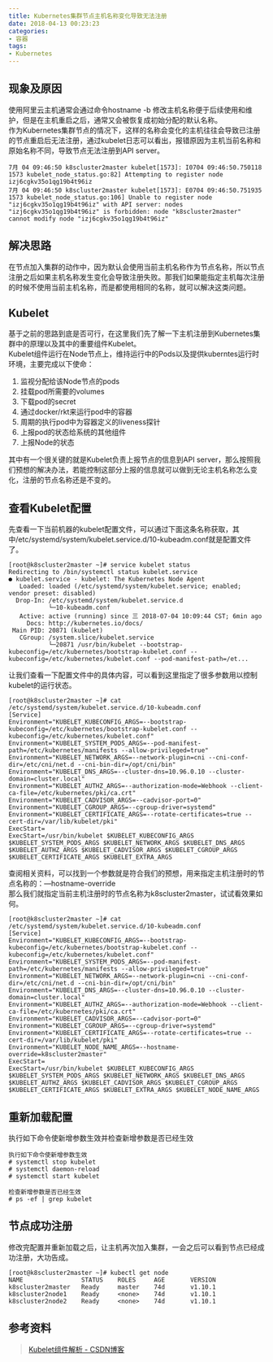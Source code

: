 ```yaml
---
title: Kubernetes集群节点主机名称变化导致无法注册 
date: 2018-04-13 00:23:23
categories:
- 容器
tags: 
- Kubernetes
---
```


## 现象及原因
使用阿里云主机通常会通过命令hostname -b <name>修改主机名称便于后续使用和维护，但是在主机重启之后，通常又会被恢复成初始分配的默认名称。  
作为Kubernetes集群节点的情况下，这样的名称会变化的主机往往会导致已注册的节点重启后无法注册，通过kubelet日志可以看出，报错原因为主机当前名称和原始名称不同，导致节点无法注册到API server。
```
7月 04 09:46:50 k8scluster2master kubelet[1573]: I0704 09:46:50.750118    1573 kubelet_node_status.go:82] Attempting to register node izj6cgkv35o1qg19b4t96iz
7月 04 09:46:50 k8scluster2master kubelet[1573]: E0704 09:46:50.751935    1573 kubelet_node_status.go:106] Unable to register node "izj6cgkv35o1qg19b4t96iz" with API server: nodes "izj6cgkv35o1qg19b4t96iz" is forbidden: node "k8scluster2master" cannot modify node "izj6cgkv35o1qg19b4t96iz"
```


## 解决思路
在节点加入集群的动作中，因为默认会使用当前主机名称作为节点名称，所以节点注册之后如果主机名称发生变化会导致注册失败。那我们如果能指定主机每次注册的时候不使用当前主机名称，而是都使用相同的名称，就可以解决这类问题。  

## Kubelet
基于之前的思路到底是否可行，在这里我们先了解一下主机注册到Kubernetes集群中的原理以及其中的重要组件Kubelet。  
Kubelet组件运行在Node节点上，维持运行中的Pods以及提供kuberntes运行时环境，主要完成以下使命： 
1. 监视分配给该Node节点的pods 
2. 挂载pod所需要的volumes 
3. 下载pod的secret 
4. 通过docker/rkt来运行pod中的容器 
5. 周期的执行pod中为容器定义的liveness探针 
6. 上报pod的状态给系统的其他组件 
7. 上报Node的状态   

其中有一个很关键的就是Kubelet负责上报节点的信息到API server，那么按照我们预想的解决办法，若能控制这部分上报的信息就可以做到无论主机名称怎么变化，注册的节点名称还是不变的。

## 查看Kubelet配置
先查看一下当前机器的kubelet配置文件，可以通过下面这条名称获取，其中/etc/systemd/system/kubelet.service.d/10-kubeadm.conf就是配置文件了。
```
[root@k8scluster2master ~]# service kubelet status
Redirecting to /bin/systemctl status kubelet.service
● kubelet.service - kubelet: The Kubernetes Node Agent
   Loaded: loaded (/etc/systemd/system/kubelet.service; enabled; vendor preset: disabled)
  Drop-In: /etc/systemd/system/kubelet.service.d
           └─10-kubeadm.conf
   Active: active (running) since 三 2018-07-04 10:09:44 CST; 6min ago
     Docs: http://kubernetes.io/docs/
 Main PID: 20871 (kubelet)
   CGroup: /system.slice/kubelet.service
           └─20871 /usr/bin/kubelet --bootstrap-kubeconfig=/etc/kubernetes/bootstrap-kubelet.conf --kubeconfig=/etc/kubernetes/kubelet.conf --pod-manifest-path=/et...

```

让我们查看一下配置文件中的具体内容，可以看到这里指定了很多参数用以控制kubelet的运行状态。
```
[root@k8scluster2master ~]# cat /etc/systemd/system/kubelet.service.d/10-kubeadm.conf
[Service]
Environment="KUBELET_KUBECONFIG_ARGS=--bootstrap-kubeconfig=/etc/kubernetes/bootstrap-kubelet.conf --kubeconfig=/etc/kubernetes/kubelet.conf"
Environment="KUBELET_SYSTEM_PODS_ARGS=--pod-manifest-path=/etc/kubernetes/manifests --allow-privileged=true"
Environment="KUBELET_NETWORK_ARGS=--network-plugin=cni --cni-conf-dir=/etc/cni/net.d --cni-bin-dir=/opt/cni/bin"
Environment="KUBELET_DNS_ARGS=--cluster-dns=10.96.0.10 --cluster-domain=cluster.local"
Environment="KUBELET_AUTHZ_ARGS=--authorization-mode=Webhook --client-ca-file=/etc/kubernetes/pki/ca.crt"
Environment="KUBELET_CADVISOR_ARGS=--cadvisor-port=0"
Environment="KUBELET_CGROUP_ARGS=--cgroup-driver=systemd"
Environment="KUBELET_CERTIFICATE_ARGS=--rotate-certificates=true --cert-dir=/var/lib/kubelet/pki"
ExecStart=
ExecStart=/usr/bin/kubelet $KUBELET_KUBECONFIG_ARGS $KUBELET_SYSTEM_PODS_ARGS $KUBELET_NETWORK_ARGS $KUBELET_DNS_ARGS $KUBELET_AUTHZ_ARGS $KUBELET_CADVISOR_ARGS $KUBELET_CGROUP_ARGS $KUBELET_CERTIFICATE_ARGS $KUBELET_EXTRA_ARGS
```

查阅相关资料，可以找到一个参数就是符合我们的预想，用来指定主机注册时的节点名称的：—hostname-override  
那么我们就指定当前主机注册时的节点名称为k8scluster2master，试试看效果如何。
```
[root@k8scluster2master ~]# cat /etc/systemd/system/kubelet.service.d/10-kubeadm.conf
[Service]
Environment="KUBELET_KUBECONFIG_ARGS=--bootstrap-kubeconfig=/etc/kubernetes/bootstrap-kubelet.conf --kubeconfig=/etc/kubernetes/kubelet.conf"
Environment="KUBELET_SYSTEM_PODS_ARGS=--pod-manifest-path=/etc/kubernetes/manifests --allow-privileged=true"
Environment="KUBELET_NETWORK_ARGS=--network-plugin=cni --cni-conf-dir=/etc/cni/net.d --cni-bin-dir=/opt/cni/bin"
Environment="KUBELET_DNS_ARGS=--cluster-dns=10.96.0.10 --cluster-domain=cluster.local"
Environment="KUBELET_AUTHZ_ARGS=--authorization-mode=Webhook --client-ca-file=/etc/kubernetes/pki/ca.crt"
Environment="KUBELET_CADVISOR_ARGS=--cadvisor-port=0"
Environment="KUBELET_CGROUP_ARGS=--cgroup-driver=systemd"
Environment="KUBELET_CERTIFICATE_ARGS=--rotate-certificates=true --cert-dir=/var/lib/kubelet/pki"
Environment="KUBELET_NODE_NAME_ARGS=--hostname-override=k8scluster2master"
ExecStart=
ExecStart=/usr/bin/kubelet $KUBELET_KUBECONFIG_ARGS $KUBELET_SYSTEM_PODS_ARGS $KUBELET_NETWORK_ARGS $KUBELET_DNS_ARGS $KUBELET_AUTHZ_ARGS $KUBELET_CADVISOR_ARGS $KUBELET_CGROUP_ARGS $KUBELET_CERTIFICATE_ARGS $KUBELET_EXTRA_ARGS $KUBELET_NODE_NAME_ARGS
```

## 重新加载配置
执行如下命令使新增参数生效并检查新增参数是否已经生效
```
执行如下命令使新增参数生效
# systemctl stop kubelet
# systemctl daemon-reload
# systemctl start kubelet

检查新增参数是否已经生效
# ps -ef | grep kubelet
```

## 节点成功注册
修改完配置并重新加载之后，让主机再次加入集群，一会之后可以看到节点已经成功注册，大功告成。
```
[root@k8scluster2master ~]# kubectl get node
NAME                STATUS    ROLES     AGE       VERSION
k8scluster2master   Ready     master    74d       v1.10.1
k8scluster2node1    Ready     <none>    74d       v1.10.1
k8scluster2node2    Ready     <none>    74d       v1.10.1
```

## 参考资料
> [Kubelet组件解析 - CSDN博客](https://blog.csdn.net/jettery/article/details/78891733)  
